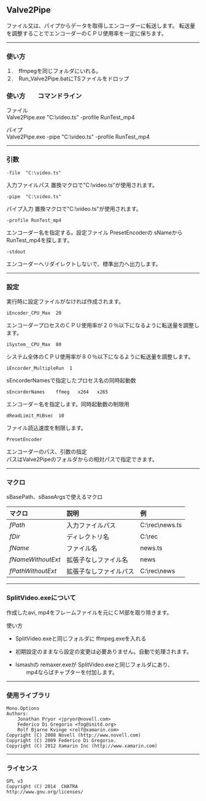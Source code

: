 ﻿
## Valve2Pipe

ファイル又は、パイプからデータを取得しエンコーダーに転送します。
転送量を調整することでエンコーダーのＣＰＵ使用率を一定に保ちます。



------------------------------------------------------------------
### 使い方

１.　ffmpegを同じフォルダにいれる。  
２.　Run_Valve2Pipe.batにTSファイルをドロップ  


### 使い方　　コマンドライン

ファイル  
Valve2Pipe.exe  "C:\video.ts"        -profile RunTest_mp4

パイプ  
Valve2Pipe.exe  -pipe "C:\video.ts"  -profile RunTest_mp4



------------------------------------------------------------------
### 引数

    -file  "C:\video.ts"
入力ファイルパス
置換マクロで"C:\video.ts"が使用されます。

    -pipe  "C:\video.ts"
パイプ入力
置換マクロで"C:\video.ts"が使用されます。


    -profile RunTest_mp4
エンコーダー名を指定する。設定ファイル PresetEncoderの sNameから RunTest_mp4を探します。


    -stdout
エンコーダーへリダイレクトしないで、標準出力へ出力します。



------------------------------------------------------------------
### 設定
実行時に設定ファイルがなければ作成されます。  

    iEncoder_CPU_Max  20  
エンコーダープロセスのＣＰＵ使用率が２０％以下になるように転送量を調整します。  


    iSystem__CPU_Max  80  
システム全体のＣＰＵ使用率が８０％以下になるように転送量を調整します。  


    iEncorder_MultipleRun  1  
sEncorderNamesで指定したプロセス名の同時起動数  


    sEncorderNames    ffmeg   x264   x265  
エンコーダー名を指定します。同時起動数の制限用  


    dReadLimit_MiBsec  10  
ファイル読込速度を制限します。  


    PresetEncoder  
エンコーダーのパス、引数の指定  
パスはValve2Pipeのフォルダからの相対パスで指定できます。  



-----------------------------------------------------------------
### マクロ

sBasePath、sBaseArgsで使えるマクロ  


|  マクロ            |  説明                        |  例              |
|:-------------------|:-----------------------------|:-----------------|
|  $fPath$           |  入力ファイルパス            |  C:\rec\news.ts  |
|  $fDir$            |  ディレクトリ名              |  C:\rec          |
|  $fName$           |  ファイル名                  |  news.ts         |
|  $fNameWithoutExt$ |  拡張子なしファイル名        |  news            |
|  $fPathWithoutExt$ |  拡張子なしファイルパス      |  C:\rec\news     |


------------------------------------------------------------------
### SplitVideo.exeについて

作成したavi, mp4をフレームファイルを元にＣＭ部を取り除きます。


使い方  
 - SplitVideo.exeと同じフォルダに ffmpeg.exeを入れる
 
 - 初期設定のままなら設定の変更は必要ありません。自動で処理されます。  

 - lsmashの remaxer.exeが SplitVideo.exeと同じフォルダにあり、  
　　mp4ならばチャプターを付加します。 



------------------------------------------------------------------
### 使用ライブラリ

    Mono.Options  
    Authors:  
        Jonathan Pryor <jpryor@novell.com>  
        Federico Di Gregorio <fog@initd.org>  
        Rolf Bjarne Kvinge <rolf@xamarin.com>  
    Copyright (C) 2008 Novell (http://www.novell.com)  
    Copyright (C) 2009 Federico Di Gregorio.  
    Copyright (C) 2012 Xamarin Inc (http://www.xamarin.com)  
 
 

------------------------------------------------------------------
### ライセンス

    GPL v3
    Copyright (C) 2014  CHATRA
    http://www.gnu.org/licenses/




